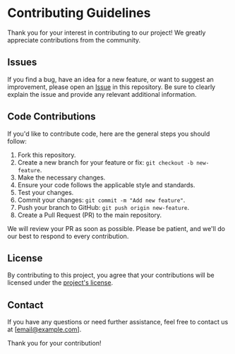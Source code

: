 # Contributing Guidelines

Thank you for your interest in contributing to our project! We greatly appreciate contributions from the community.

## Issues

If you find a bug, have an idea for a new feature, or want to suggest an improvement, please open an [Issue](link_issue) in this repository. Be sure to clearly explain the issue and provide any relevant additional information.

## Code Contributions

If you'd like to contribute code, here are the general steps you should follow:

1. Fork this repository.
2. Create a new branch for your feature or fix: `git checkout -b new-feature`.
3. Make the necessary changes.
4. Ensure your code follows the applicable style and standards.
5. Test your changes.
6. Commit your changes: `git commit -m "Add new feature"`.
7. Push your branch to GitHub: `git push origin new-feature`.
8. Create a Pull Request (PR) to the main repository.

We will review your PR as soon as possible. Please be patient, and we'll do our best to respond to every contribution.

## License

By contributing to this project, you agree that your contributions will be licensed under the [project's license](link_license).

## Contact

If you have any questions or need further assistance, feel free to contact us at [email@example.com].

Thank you for your contribution!
